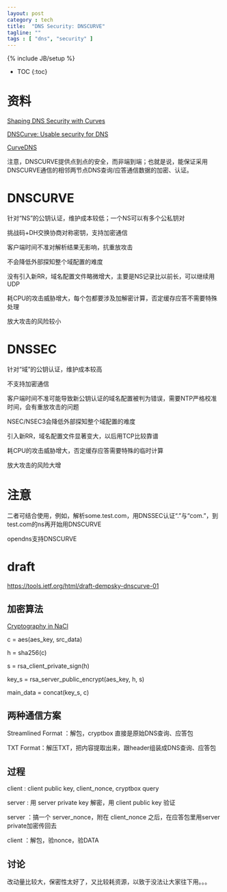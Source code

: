 ```yaml
---
layout: post
category : tech
title:  "DNS Security: DNSCURVE"
tagline: ""
tags : [ "dns", "security" ] 
---
```

{% include JB/setup %}

* TOC
{:toc}

# 资料

[Shaping DNS Security with Curves](http://curvedns.on2it.net/get/shaping_dns_security_with_curves.pdf)

[DNSCurve: Usable security for DNS](http://www.dnscurve.org/index.html)

[CurveDNS](http://curvedns.on2it.net/)

注意，DNSCURVE提供点到点的安全，而非端到端；也就是说，能保证采用DNSCURVE通信的相邻两节点DNS查询/应答通信数据的加密、认证。

# DNSCURVE

针对“NS”的公钥认证，维护成本较低；一个NS可以有多个公私钥对

挑战码+DH交换协商对称密钥，支持加密通信

客户端时间不准对解析结果无影响，抗重放攻击

不会降低外部探知整个域配置的难度

没有引入新RR，域名配置文件略微增大，主要是NS记录比以前长，可以继续用UDP

耗CPU的攻击威胁增大，每个包都要涉及加解密计算，否定缓存应答不需要特殊处理

放大攻击的风险较小


# DNSSEC

针对“域”的公钥认证，维护成本较高

不支持加密通信

客户端时间不准可能导致新公钥认证的域名配置被判为错误，需要NTP严格校准时间，会有重放攻击的问题

NSEC/NSEC3会降低外部探知整个域配置的难度

引入新RR，域名配置文件显著变大，以后用TCP比较靠谱

耗CPU的攻击威胁增大，否定缓存应答需要特殊的临时计算

放大攻击的风险大增


# 注意 

二者可结合使用，例如，解析some.test.com，用DNSSEC认证“.”与“com.”，到test.com的ns再开始用DNSCURVE

opendns支持DNSCURVE

# draft

https://tools.ietf.org/html/draft-dempsky-dnscurve-01

## 加密算法

[Cryptography in NaCl](http://cr.yp.to/highspeed/naclcrypto-20090310.pdf)

c = aes(aes_key, src_data)

h = sha256(c)

s = rsa_client_private_sign(h)

key_s = rsa_server_public_encrypt(aes_key, h, s)

main_data = concat(key_s, c)

## 两种通信方案

Streamlined Format ：解包，cryptbox 直接是原始DNS查询、应答包

TXT Format：解压TXT，把内容提取出来，跟header组装成DNS查询、应答包

## 过程

client : client public key, client_nonce, cryptbox query

server : 用 server private key 解密，用 client public key 验证

server ：搞一个 server_nonce，附在 client_nonce 之后，在应答包里用server private加密传回去

client ：解包，验nonce，验DATA

## 讨论

改动量比较大，保密性太好了，又比较耗资源，以致于没法让大家往下用。。。

